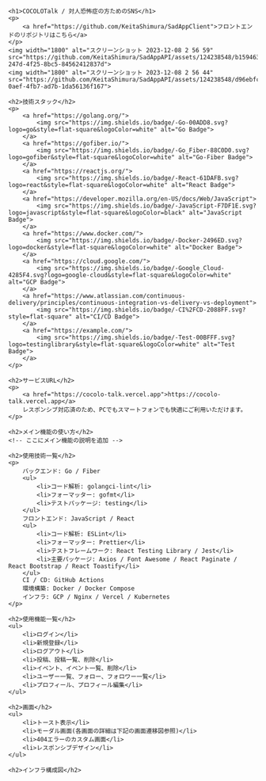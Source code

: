     <h1>COCOLOTalk / 対人恐怖症の方ためのSNS</h1>
    <p>
        <a href="https://github.com/KeitaShimura/SadAppClient">フロントエンドのリポジトリはこちら</a>
    </p>
    <img width="1800" alt="スクリーンショット 2023-12-08 2 56 59" src="https://github.com/KeitaShimura/SadAppAPI/assets/124238548/b159463e-247d-4f25-8bc5-84562412837d">
    <img width="1800" alt="スクリーンショット 2023-12-08 2 56 44" src="https://github.com/KeitaShimura/SadAppAPI/assets/124238548/d96ebfca-0aef-4fb7-ad7b-1da56136f167">

    <h2>技術スタック</h2>
    <p>
        <a href="https://golang.org/">
            <img src="https://img.shields.io/badge/-Go-00ADD8.svg?logo=go&style=flat-square&logoColor=white" alt="Go Badge">
        </a>
        <a href="https://gofiber.io/">
            <img src="https://img.shields.io/badge/-Go_Fiber-88C0D0.svg?logo=gofiber&style=flat-square&logoColor=white" alt="Go-Fiber Badge">
        </a>
        <a href="https://reactjs.org/">
            <img src="https://img.shields.io/badge/-React-61DAFB.svg?logo=react&style=flat-square&logoColor=white" alt="React Badge">
        </a>
        <a href="https://developer.mozilla.org/en-US/docs/Web/JavaScript">
            <img src="https://img.shields.io/badge/-JavaScript-F7DF1E.svg?logo=javascript&style=flat-square&logoColor=black" alt="JavaScript Badge">
        </a>
        <a href="https://www.docker.com/">
            <img src="https://img.shields.io/badge/-Docker-2496ED.svg?logo=docker&style=flat-square&logoColor=white" alt="Docker Badge">
        </a>
        <a href="https://cloud.google.com/">
            <img src="https://img.shields.io/badge/-Google_Cloud-4285F4.svg?logo=google-cloud&style=flat-square&logoColor=white" alt="GCP Badge">
        </a>
        <a href="https://www.atlassian.com/continuous-delivery/principles/continuous-integration-vs-delivery-vs-deployment">
            <img src="https://img.shields.io/badge/-CI%2FCD-2088FF.svg?style=flat-square" alt="CI/CD Badge">
        </a>
        <a href="https://example.com/">
            <img src="https://img.shields.io/badge/-Test-00BFFF.svg?logo=testinglibrary&style=flat-square&logoColor=white" alt="Test Badge">
        </a>
    </p>

    <h2>サービスURL</h2>
    <p>
        <a href="https://cocolo-talk.vercel.app">https://cocolo-talk.vercel.app</a>
        レスポンシブ対応済のため、PCでもスマートフォンでも快適にご利用いただけます。
    </p>

    <h2>メイン機能の使い方</h2>
    <!-- ここにメイン機能の説明を追加 -->

    <h2>使用技術一覧</h2>
    <p>
        バックエンド: Go / Fiber
        <ul>
            <li>コード解析: golangci-lint</li>
            <li>フォーマッター: gofmt</li>
            <li>テストパッケージ: testing</li>
        </ul>
        フロントエンド: JavaScript / React
        <ul>
            <li>コード解析: ESLint</li>
            <li>フォーマッター: Prettier</li>
            <li>テストフレームワーク: React Testing Library / Jest</li>
            <li>主要パッケージ: Axios / Font Awesome / React Paginate / React Bootstrap / React Toastify</li>
        </ul>
        CI / CD: GitHub Actions
        環境構築: Docker / Docker Compose
        インフラ: GCP / Nginx / Vercel / Kubernetes
    </p>

    <h2>使用機能一覧</h2>
    <ul>
        <li>ログイン</li>
        <li>新規登録</li>
        <li>ログアウト</li>
        <li>投稿、投稿一覧、削除</li>
        <li>イベント、イベント一覧、削除</li>
        <li>ユーザー一覧、フォロー、フォロワー一覧</li>
        <li>プロフィール、プロフィール編集</li>
    </ul>

    <h2>画面</h2>
    <ul>
        <li>トースト表示</li>
        <li>モーダル画面(各画面の詳細は下記の画面遷移図参照)</li>
        <li>404エラーのカスタム画面</li>
        <li>レスポンシブデザイン</li>
    </ul>

    <h2>インフラ構成図</h2>
